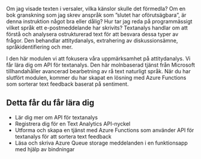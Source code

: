 Om jag visade texten i versaler, vilka känslor skulle det förmedla? Om en bok granskning som jag skrev anspråk som ”slutet har oförutsägbara”, är denna instruktion något bra eller dålig? Hur tar jag reda på programmässigt vilket språk ett e-postmeddelande har skrivits? Textanalys handlar om att förstå och analysera ostrukturerad text för att besvara dessa typer av frågor. Den behandlar attitydanalys, extrahering av diskussionsämne, språkidentifiering och mer.

 I den här modulen vi att fokusera våra uppmärksamhet på attitydanalys. Vi får lära dig om API för textanalys. Den här molnbaserad tjänst från Microsoft tillhandahåller avancerad bearbetning av rå text naturligt språk. När du har slutfört modulen, kommer du har skapat en lösning med Azure Functions som sorterar text feedback baserat på sentiment.

## <a name="what-youll-learn"></a>Detta får du får lära dig

- Lär dig mer om API för textanalys
- Registrera dig för en Text Analytics API-nyckel
- Utforma och skapa en tjänst med Azure Functions som använder API för textanalys för att sortera text feedback
- Läsa och skriva Azure Queue storage meddelanden i en funktionsapp med hjälp av bindningar
